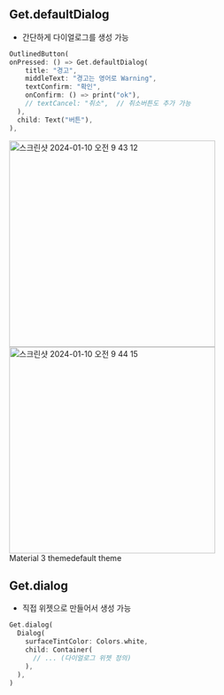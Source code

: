 ## Get.defaultDialog

- 간단하게 다이얼로그를 생성 가능

```dart
OutlinedButton(
onPressed: () => Get.defaultDialog(
    title: "경고",
    middleText: "경고는 영어로 Warning",
    textConfirm: "확인",
    onConfirm: () => print("ok"),
    // textCancel: "취소",  // 취소버튼도 추가 가능
  ),
  child: Text("버튼"),
),
```

<img width="372" alt="스크린샷 2024-01-10 오전 9 43 12" src="https://github.com/Kimdonghyeon7645/Study-Flutter_State_Management/assets/48408417/a29ad8b4-daa3-4e43-9519-33967bba288a">

<img width="372" alt="스크린샷 2024-01-10 오전 9 44 15" src="https://github.com/Kimdonghyeon7645/Study-Flutter_State_Management/assets/48408417/9a1350ce-ea7d-4390-b762-9bf78d9897eb">

<div style="display: flex;">
  <div>Material 3 theme</div>
  <div>default theme</div>
</div>

## Get.dialog

- 직접 위젯으로 만들어서 생성 가능

```dart
Get.dialog(
  Dialog(
    surfaceTintColor: Colors.white,
    child: Container(
      // ... (다이얼로그 위젯 정의)
    ),
  ),
)
```
